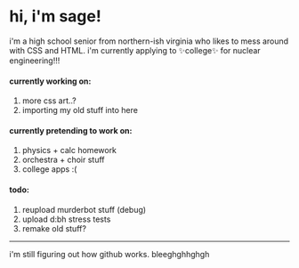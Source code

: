 <h1>hi, i'm sage!</h1>

i'm a high school senior from northern-ish virginia who likes to mess around with CSS and HTML. i'm currently applying to ✨college✨ for nuclear engineering!!!

<h4>currently working on:</h4>
<ol>
  <li>more css art..?</li>
  <li>importing my old stuff into here</li>
</ol>

<h4>currently pretending to work on:</h4>
<ol>
  <li>physics + calc homework</li>
  <li>orchestra + choir stuff</li>
  <li>college apps :(</li>
</ol>

<h4>todo:</h4>
<ol>
  <li>reupload murderbot stuff (debug)</li>
  <li>upload d:bh stress tests</li>
  <li>remake old stuff?</li>
</ol>

<hr>

i'm still figuring out how github works. bleeghghhghgh
